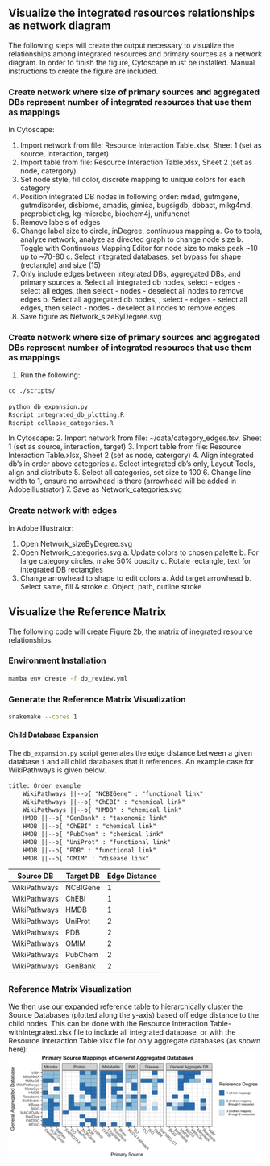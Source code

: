 ## Visualize the integrated resources relationships as network diagram

The following steps will create the output necessary to visualize the relationships among integrated resources and primary sources as a network diagram. In order to finish the figure, Cytoscape must be installed. Manual instructions to create the figure are included.

### Create network where size of primary sources and aggregated DBs represent number of integrated resources that use them as mappings

In Cytoscape:
1. Import network from file: Resource Interaction Table.xlsx, Sheet 1 (set as source, interaction, target)
2. Import table from file: Resource Interaction Table.xlsx, Sheet 2 (set as node, catergory)
3. Set node style, fill color, discrete mapping to unique colors for each category
5. Position integrated DB nodes in following order: mdad, gutmgene, gutmdisorder, disbiome, amadis, gimica, bugsigdb, dbbact, mikg4md, preprobiotickg, kg-microbe, biochem4j, unifuncnet
6. Remove labels of edges
7. Change label size to circle, inDegree, continuous mapping
    a. Go to tools, analyze network, analyze as directed graph to change node size
    b. Toggle with Continuous Mapping Editor for node size to make peak ~10 up to ~70-80
    c. Select integrated databases, set bypass for shape (rectangle) and size (15)
8. Only include edges between integrated DBs, aggregated DBs, and primary sources
    a. Select all integrated db nodes, select - edges - select all edges, then select - nodes - deselect all nodes to remove edges
    b. Select all aggregated db nodes, , select - edges - select all edges, then select - nodes - deselect all nodes to remove edges
9. Save figure as Network_sizeByDegree.svg

### Create network where size of primary sources and aggregated DBs represent number of integrated resources that use them as mappings

1. Run the following:
```
cd ./scripts/

python db_expansion.py
Rscript integrated_db_plotting.R
Rscript collapse_categories.R
```

In Cytoscape:
2. Import network from file: ~/data/category_edges.tsv, Sheet 1 (set as source, interaction, target)
3. Import table from file: Resource Interaction Table.xlsx, Sheet 2 (set as node, catergory)
4. Align integrated db’s in order above categories
    a. Select integrated db’s only, Layout Tools, align and distribute
5. Select all categories, set size to 100
6. Change line width to 1, ensure no arrowhead is there (arrowhead will be added in AdobeIllustrator)
7. Save as Network_categories.svg

### Create network with edges
In Adobe Illustrator:
1. Open Network_sizeByDegree.svg
2. Open Network_categories.svg
    a. Update colors to chosen palette
    b. For large category circles, make 50% opacity
    c. Rotate rectangle, text for integrated DB rectangles
3. Change arrowhead to shape to edit colors
    a. Add target arrowhead
    b. Select same, fill & stroke
    c. Object, path, outline stroke

## Visualize the Reference Matrix

The following code will create Figure 2b, the matrix of inegrated resource relationships.

### Environment Installation
```bash
mamba env create -f db_review.yml
```

### Generate the Reference Matrix Visualization
```bash
snakemake --cores 1
```
#### Child Database Expansion
The `db_expansion.py` script generates the edge distance between a given database `i` and all child databases that it references. An example case for WikiPathways is given below.

```mermaid
title: Order example
    WikiPathways ||--o{ "NCBIGene" : "functional link"
    WikiPathways ||--o{ "ChEBI" : "chemical link"
    WikiPathways ||--o{ "HMDB" : "chemical link"
    HMDB ||--o{ "GenBank" : "taxonomic link"
    HMDB ||--o{ "ChEBI" : "chemical link"
    HMDB ||--o{ "PubChem" : "chemical link"
    HMDB ||--o{ "UniProt" : "functional link"
    HMDB ||--o{ "PDB" : "functional link"
    HMDB ||--o{ "OMIM" : "disease link" 
```

| Source DB    | Target DB | Edge Distance |
|--------------|-----------|---------------|
| WikiPathways | NCBIGene  | 1             |
| WikiPathways | ChEBI     | 1             |
| WikiPathways | HMDB      | 1             |
| WikiPathways | UniProt   | 2             |
| WikiPathways | PDB       | 2             |
| WikiPathways | OMIM      | 2             |
| WikiPathways | PubChem   | 2             |
| WikiPathways | GenBank   | 2             |

### Reference Matrix Visualization
We then use our expanded reference table to hierarchically cluster the Source Databases (plotted along the y-axis) based off edge distance to the child nodes.
This can be done with the Resource Interaction Table-withIntegrated.xlsx file to include all integrated database, or with the Resource Interaction Table.xlsx file for only aggregate databases (as shown here):
![alt text](./db_viz_final.png)
